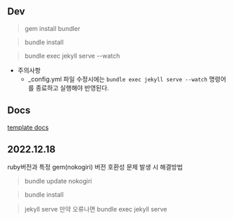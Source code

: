 ## Dev

> gem install bundler

> bundle install

> bundle exec jekyll serve --watch

- 주의사항
  - _config.yml 파일 수정시에는 `bundle exec jekyll serve --watch` 명령어를 종료하고 실행해야 반영된다.

## Docs

[template docs](https://bootstrapstarter.com/jekyll-theme-memoirs/)

## 2022.12.18
ruby버전과 특정 gem(nokogiri) 버전 호환성 문제 발생 시 해결방법

> bundle update nokogiri

> bundle install

> jekyll serve
만약 오류나면
> bundle exec jekyll serve